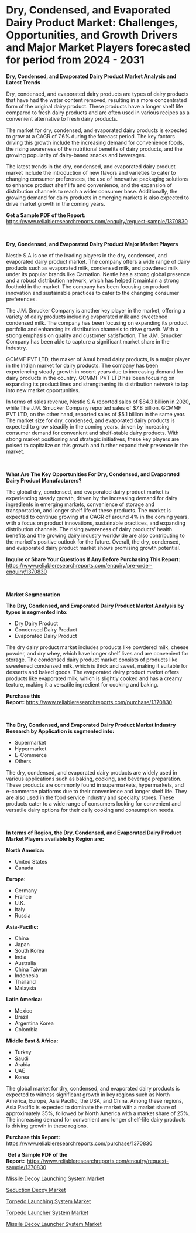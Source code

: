 <p><h1>Dry, Condensed, and Evaporated Dairy Product Market: Challenges, Opportunities, and Growth Drivers and Major Market Players forecasted for period from 2024 - 2031</h1></p><p><strong>Dry, Condensed, and Evaporated Dairy Product Market Analysis and Latest Trends</strong></p>
<p><p>Dry, condensed, and evaporated dairy products are types of dairy products that have had the water content removed, resulting in a more concentrated form of the original dairy product. These products have a longer shelf life compared to fresh dairy products and are often used in various recipes as a convenient alternative to fresh dairy products.</p><p>The market for dry, condensed, and evaporated dairy products is expected to grow at a CAGR of 7.6% during the forecast period. The key factors driving this growth include the increasing demand for convenience foods, the rising awareness of the nutritional benefits of dairy products, and the growing popularity of dairy-based snacks and beverages.</p><p>The latest trends in the dry, condensed, and evaporated dairy product market include the introduction of new flavors and varieties to cater to changing consumer preferences, the use of innovative packaging solutions to enhance product shelf life and convenience, and the expansion of distribution channels to reach a wider consumer base. Additionally, the growing demand for dairy products in emerging markets is also expected to drive market growth in the coming years.</p></p>
<p><strong>Get a Sample PDF of the Report:&nbsp;</strong> <a href="https://www.reliableresearchreports.com/enquiry/request-sample/1370830">https://www.reliableresearchreports.com/enquiry/request-sample/1370830</a></p>
<p>&nbsp;</p>
<p><strong>Dry, Condensed, and Evaporated Dairy Product Major Market Players</strong></p>
<p><p>Nestle S.A is one of the leading players in the dry, condensed, and evaporated dairy product market. The company offers a wide range of dairy products such as evaporated milk, condensed milk, and powdered milk under its popular brands like Carnation. Nestle has a strong global presence and a robust distribution network, which has helped it maintain a strong foothold in the market. The company has been focusing on product innovation and sustainable practices to cater to the changing consumer preferences.</p><p>The J.M. Smucker Company is another key player in the market, offering a variety of dairy products including evaporated milk and sweetened condensed milk. The company has been focusing on expanding its product portfolio and enhancing its distribution channels to drive growth. With a strong emphasis on quality and customer satisfaction, The J.M. Smucker Company has been able to capture a significant market share in the industry.</p><p>GCMMF PVT LTD, the maker of Amul brand dairy products, is a major player in the Indian market for dairy products. The company has been experiencing steady growth in recent years due to increasing demand for dairy products in the country. GCMMF PVT LTD has been focusing on expanding its product lines and strengthening its distribution network to tap into new market opportunities.</p><p>In terms of sales revenue, Nestle S.A reported sales of $84.3 billion in 2020, while The J.M. Smucker Company reported sales of $7.8 billion. GCMMF PVT LTD, on the other hand, reported sales of $5.1 billion in the same year. The market size for dry, condensed, and evaporated dairy products is expected to grow steadily in the coming years, driven by increasing consumer demand for convenient and shelf-stable dairy products. With strong market positioning and strategic initiatives, these key players are poised to capitalize on this growth and further expand their presence in the market.</p></p>
<p>&nbsp;</p>
<p><strong>What Are The Key Opportunities For Dry, Condensed, and Evaporated Dairy Product Manufacturers?</strong></p>
<p><p>The global dry, condensed, and evaporated dairy product market is experiencing steady growth, driven by the increasing demand for dairy ingredients in emerging markets, convenience of storage and transportation, and longer shelf life of these products. The market is expected to continue growing at a CAGR of around 4% in the coming years, with a focus on product innovations, sustainable practices, and expanding distribution channels. The rising awareness of dairy products' health benefits and the growing dairy industry worldwide are also contributing to the market's positive outlook for the future. Overall, the dry, condensed, and evaporated dairy product market shows promising growth potential.</p></p>
<p><strong>Inquire or Share Your Questions If Any Before Purchasing This Report:</strong> <a href="https://www.reliableresearchreports.com/enquiry/pre-order-enquiry/1370830">https://www.reliableresearchreports.com/enquiry/pre-order-enquiry/1370830</a></p>
<p>&nbsp;</p>
<p><strong>Market Segmentation</strong></p>
<p><strong>The Dry, Condensed, and Evaporated Dairy Product Market Analysis by types is segmented into:</strong></p>
<p><ul><li>Dry Dairy Product</li><li>Condensed Dairy Product</li><li>Evaporated Dairy Product</li></ul></p>
<p><p>The dry dairy product market includes products like powdered milk, cheese powder, and dry whey, which have longer shelf lives and are convenient for storage. The condensed dairy product market consists of products like sweetened condensed milk, which is thick and sweet, making it suitable for desserts and baked goods. The evaporated dairy product market offers products like evaporated milk, which is slightly cooked and has a creamy texture, making it a versatile ingredient for cooking and baking.</p></p>
<p><strong>Purchase this Report:&nbsp;</strong><a href="https://www.reliableresearchreports.com/purchase/1370830">https://www.reliableresearchreports.com/purchase/1370830</a></p>
<p>&nbsp;</p>
<p><strong>The Dry, Condensed, and Evaporated Dairy Product Market Industry Research by Application is segmented into:</strong></p>
<p><ul><li>Supermarket</li><li>Hypermarket</li><li>E-Commerce</li><li>Others</li></ul></p>
<p><p>The dry, condensed, and evaporated dairy products are widely used in various applications such as baking, cooking, and beverage preparation. These products are commonly found in supermarkets, hypermarkets, and e-commerce platforms due to their convenience and longer shelf life. They are also used in the food service industry and specialty stores. These products cater to a wide range of consumers looking for convenient and versatile dairy options for their daily cooking and consumption needs.</p></p>
<p>&nbsp;</p>
<p><strong>In terms of Region, the Dry, Condensed, and Evaporated Dairy Product Market Players available by Region are:</strong></p>
<p>
    <p> <strong> North America: </strong>
        <ul>
            <li>United States</li>
            <li>Canada</li>
        </ul>
        </p> 
    <p> <strong> Europe: </strong>
        <ul>
            <li>Germany</li>
            <li>France</li>
            <li>U.K.</li>
            <li>Italy</li>
            <li>Russia</li>
        </ul>
        </p> 
    <p> <strong> Asia-Pacific: </strong>
        <ul>
            <li>China</li>
            <li>Japan</li>
            <li>South Korea</li>
            <li>India</li>
            <li>Australia</li>
            <li>China Taiwan</li>
            <li>Indonesia</li>
            <li>Thailand</li>
            <li>Malaysia</li>
        </ul>
        </p> 
    <p> <strong> Latin America: </strong>
        <ul>
            <li>Mexico</li>
            <li>Brazil</li>
            <li>Argentina Korea</li>
            <li>Colombia</li>
        </ul>
        </p> 
    <p> <strong> Middle East & Africa: </strong>
        <ul>
            <li>Turkey</li>
            <li>Saudi</li>
            <li>Arabia</li>
            <li>UAE</li>
            <li>Korea</li>
        </ul>
    </p>
    </p>
<p><p>The global market for dry, condensed, and evaporated dairy products is expected to witness significant growth in key regions such as North America, Europe, Asia Pacific, the USA, and China. Among these regions, Asia Pacific is expected to dominate the market with a market share of approximately 35%, followed by North America with a market share of 25%. The increasing demand for convenient and longer shelf-life dairy products is driving growth in these regions.</p></p>
<p><strong>Purchase this Report: </strong><a href="https://www.reliableresearchreports.com/purchase/1370830">https://www.reliableresearchreports.com/purchase/1370830</a></p>
<p>&nbsp;<strong>Get a Sample PDF of the Report:&nbsp;&nbsp;</strong><a href="https://www.reliableresearchreports.com/enquiry/request-sample/1370830">https://www.reliableresearchreports.com/enquiry/request-sample/1370830</a></p>
<p><strong></strong></p>
<p><p><a href="https://medium.com/@ashlylowe4544/missile-decoy-launching-system-market-size-market-outlook-and-market-forecast-2024-to-2031-beaa05247957">Missile Decoy Launching System Market</a></p><p><a href="https://medium.com/@ashlylowe4544/seduction-decoy-nbsp-market-focuses-on-market-share-size-and-projected-forecast-till-2031-716fbb8ec82f">Seduction Decoy Market</a></p><p><a href="https://medium.com/@ashlylowe4544/torpedo-launching-system-market-furnishes-information-on-market-share-market-trends-and-market-5ac6afad746f">Torpedo Launching System Market</a></p><p><a href="https://medium.com/@ashlylowe4544/torpedo-launcher-system-market-size-and-market-trends-complete-industry-overview-2024-to-2031-e510d65e448a">Torpedo Launcher System Market</a></p><p><a href="https://medium.com/@ashlylowe4544/missile-decoy-launcher-system-market-size-market-outlook-and-market-forecast-2024-to-2031-8eed97ba8b54">Missile Decoy Launcher System Market</a></p></p>